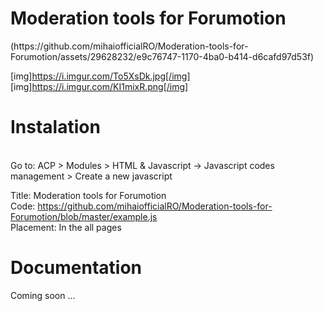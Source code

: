 <h1>Moderation tools for Forumotion</h1>
(https://github.com/mihaiofficialRO/Moderation-tools-for-Forumotion/assets/29628232/e9c76747-1170-4ba0-b414-d6cafd97d53f)

[img]https://i.imgur.com/To5XsDk.jpg[/img]
[img]https://i.imgur.com/KI1mixR.png[/img]

<h1>Instalation</h1><br>
Go to:
ACP > Modules > HTML & Javascript -> Javascript codes management > Create a new javascript

Title: Moderation tools for Forumotion<br>
Code: https://github.com/mihaiofficialRO/Moderation-tools-for-Forumotion/blob/master/example.js<br>
Placement: In the all pages

<h1>Documentation</h1>
Coming soon ...
